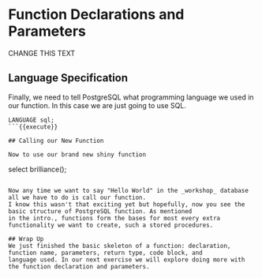# Function Declarations and Parameters

CHANGE THIS TEXT 
## Language Specification

Finally, we need to tell PostgreSQL what programming language we used in our function. In this case we are just going
to use SQL. 

```
LANGUAGE sql;
```{{execute}}

## Calling our New Function

Now to use our brand new shiny function

```
select brilliance();
```{{execute}}

Now any time we want to say "Hello World" in the _workshop_ database all we have to do is call our function.
I know this wasn't that exciting yet but hopefully, now you see the basic structure of PostgreSQL function. As mentioned
in the intro., functions form the bases for most every extra functionality we want to create, such a stored procedures.

## Wrap Up
We just finished the basic skeleton of a function: declaration, function name, parameters, return type, code block, and 
language used. In our next exercise we will explore doing more with the function declaration and parameters. 
